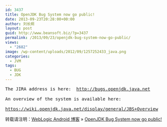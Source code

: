 ```yaml
---
id: 3437
title: OpenJDK Bug System now go public!
date: 2013-09-23T20:28:00+00:00
author: 刘长炯
layout: post
guid: http://www.beansoft.biz/?p=3437
permalink: /2013/09/23/openjdk-bug-system-now-go-public/
views:
  - "2682"
image: /wp-content/uploads/2012/09/1257252433_java.png
categories:
  - JVM
tags:
  - BUG
  - JDK
---
```

<pre>The JIRA address is here:  <a href="http://bugs.openjdk.java.net">http://bugs.openjdk.java.net</a>

An overview of the system is available here:

<a href="https://wiki.openjdk.java.net/display/general/JBS+Overview">https://wiki.openjdk.java.net/display/general/JBS+Overview</a></pre>

转载请注明：[WebLogic Android 博客](http://www.beansoft.biz) &raquo; [OpenJDK Bug System now go public!](http://www.beansoft.biz/2013/09/23/openjdk-bug-system-now-go-public/)